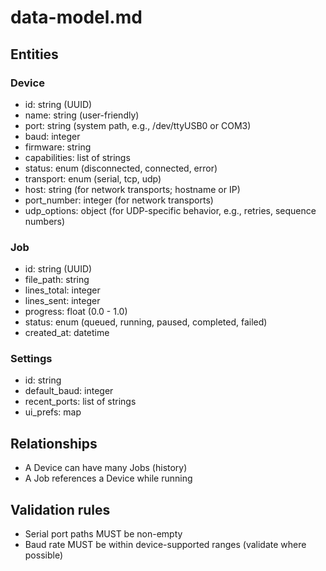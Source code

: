 # data-model.md

## Entities

### Device
- id: string (UUID)
- name: string (user-friendly)
- port: string (system path, e.g., /dev/ttyUSB0 or COM3)
- baud: integer
- firmware: string
- capabilities: list of strings
- status: enum (disconnected, connected, error)
 - transport: enum (serial, tcp, udp)
 - host: string (for network transports; hostname or IP)
 - port_number: integer (for network transports)
 - udp_options: object (for UDP-specific behavior, e.g., retries, sequence numbers)

### Job
- id: string (UUID)
- file_path: string
- lines_total: integer
- lines_sent: integer
- progress: float (0.0 - 1.0)
- status: enum (queued, running, paused, completed, failed)
- created_at: datetime

### Settings
- id: string
- default_baud: integer
- recent_ports: list of strings
- ui_prefs: map

## Relationships
- A Device can have many Jobs (history)
- A Job references a Device while running

## Validation rules
- Serial port paths MUST be non-empty
- Baud rate MUST be within device-supported ranges (validate where possible)

